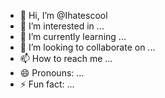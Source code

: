 - 👋 Hi, I’m @Ihatescool
- 👀 I’m interested in ...
- 🌱 I’m currently learning ...
- 💞️ I’m looking to collaborate on ...
- 📫 How to reach me ...
- 😄 Pronouns: ...
- ⚡ Fun fact: ...

<!---
Ihatescool/Ihatescool is a ✨ special ✨ repository because its `README.md` (this file) appears on your GitHub profile.
You can click the Preview link to take a look at your changes.
--->
